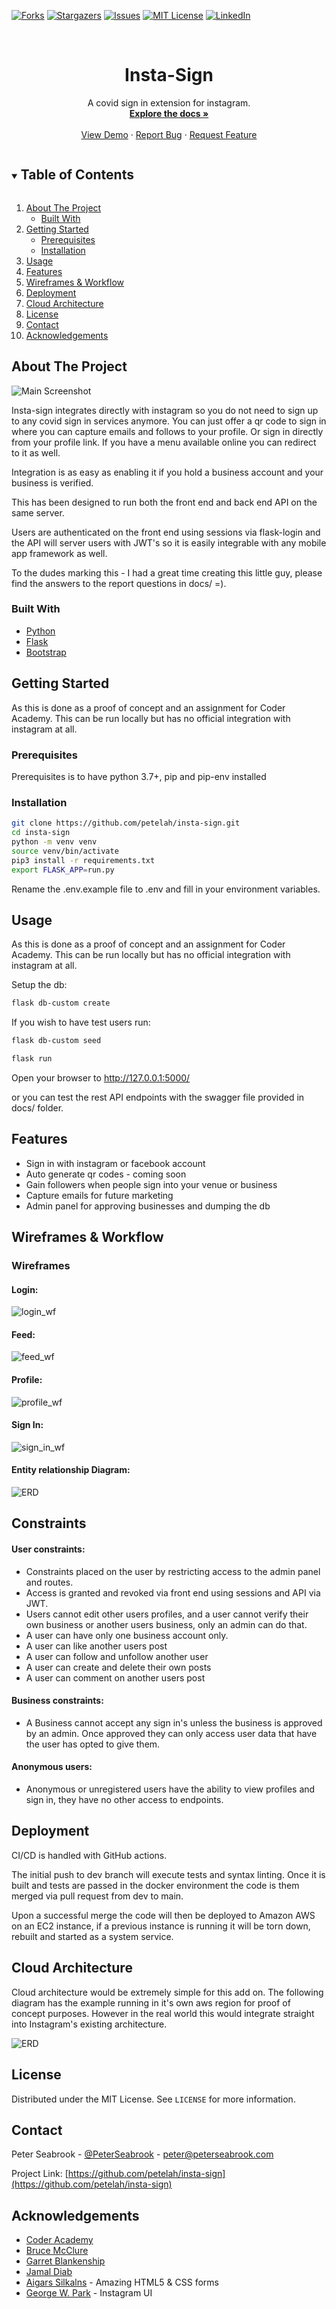 <!-- PROJECT SHIELDS -->
<!--
*** I'm using markdown "reference style" links for readability.
*** Reference links are enclosed in brackets [ ] instead of parentheses ( ).
*** See the bottom of this document for the declaration of the reference variables
*** for contributors-url, forks-url, etc. This is an optional, concise syntax you may use.
*** https://www.markdownguide.org/basic-syntax/#reference-style-links
-->
[![Forks][forks-shield]][forks-url]
[![Stargazers][stars-shield]][stars-url]
[![Issues][issues-shield]][issues-url]
[![MIT License][license-shield]][license-url]
[![LinkedIn][linkedin-shield]][linkedin-url]



<!-- PROJECT LOGO -->
<br />
<p align="center">

  <h1 align="center">Insta-Sign</h1>

  <p align="center">
    A covid sign in extension for instagram.
    <br />
    <a href="https://github.com/petelah/insta-sign"><strong>Explore the docs »</strong></a>
    <br />
    <br />
    <a href="https://github.com/petelah/insta-sign">View Demo</a>
    ·
    <a href="https://github.com/petelah/insta-sign/issues">Report Bug</a>
    ·
    <a href="https://github.com/petelah/insta-sign/issues">Request Feature</a>
  </p>
</p>



<!-- TABLE OF CONTENTS -->
<details open="open">
  <summary><h2 style="display: inline-block">Table of Contents</h2></summary>
  <ol>
    <li>
      <a href="#about-the-project">About The Project</a>
      <ul>
        <li><a href="#built-with">Built With</a></li>
      </ul>
    </li>
    <li>
      <a href="#getting-started">Getting Started</a>
      <ul>
        <li><a href="#prerequisites">Prerequisites</a></li>
        <li><a href="#installation">Installation</a></li>
      </ul>
    </li>
    <li><a href="#usage">Usage</a></li>
    <li><a href="#features">Features</a></li>
    <li><a href="#wireframes">Wireframes & Workflow</a></li>
    <li><a href="#deployment">Deployment</a></li>
    <li><a href="#arch">Cloud Architecture</a></li>
    <li><a href="#license">License</a></li>
    <li><a href="#contact">Contact</a></li>
    <li><a href="#acknowledgements">Acknowledgements</a></li>
  </ol>
</details>


<div id="about-the-project"></div>
<!-- ABOUT THE PROJECT -->

## About The Project

![Main Screenshot](src/static/images/screenshot.png)

Insta-sign integrates directly with instagram so you do not need to sign up to any 
covid sign in services anymore. You can just offer a qr code to sign in where you can capture emails and follows to your 
profile. Or sign in directly from your profile link. If you have a menu available online you can redirect to it as well.

Integration is as easy as enabling it if you hold a business account and your business is verified.

This has been designed to run both the front end and back end API on the same server.

Users are authenticated on the front end using sessions via flask-login and the API will server users with JWT's so
it is easily integrable with any mobile app framework as well.

To the dudes marking this - I had a great time creating this little guy, please find the answers to the report questions 
in docs/ =).

<div id="built-with"></div>

### Built With

* [Python]()
* [Flask]()
* [Bootstrap]()


<div id="getting-started"></div>
<!-- GETTING STARTED -->

## Getting Started

As this is done as a proof of concept and an assignment for Coder Academy. This can be run locally but has no official integration 
with instagram at all.


<div id="prerequisites"></div>

### Prerequisites

Prerequisites is to have python 3.7+, pip and pip-env installed

<div id="installation"></div>

### Installation

```sh
git clone https://github.com/petelah/insta-sign.git
cd insta-sign
python -m venv venv
source venv/bin/activate
pip3 install -r requirements.txt
export FLASK_APP=run.py
```
Rename the .env.example file to .env and fill in your environment variables.


<!-- USAGE EXAMPLES -->
<div id="usage"></div>

## Usage

As this is done as a proof of concept and an assignment for Coder Academy. This can be run locally but has no official integration 
with instagram at all.

Setup the db:
```sh
flask db-custom create
```

If you wish to have test users run:
```sh
flask db-custom seed
```

```sh
flask run
```

Open your browser to http://127.0.0.1:5000/

or you can test the rest API endpoints with the swagger file provided in docs/ folder.



<!-- FEATURES -->
<div id="features"></div>

## Features

* Sign in with instagram or facebook account
* Auto generate qr codes - coming soon
* Gain followers when people sign into your venue or business
* Capture emails for future marketing
* Admin panel for approving businesses and dumping the db


<!-- WW -->
<div id="wireframes"></div>

## Wireframes & Workflow

### Wireframes
#### Login:

![login_wf](docs/images/login_wf.png)
#### Feed:

![feed_wf](docs/images/feed_wf.png)
#### Profile:

![profile_wf](docs/images/profile_wf.png)
#### Sign In:

![sign_in_wf](docs/images/sign_in_wf.png)

#### Entity relationship Diagram:

![ERD](docs/images/ERD.png)

## Constraints

#### User constraints:
* Constraints placed on the user by restricting access to the admin panel and routes. 
* Access is granted and revoked via front end using sessions and API via JWT. 
* Users cannot edit other users profiles, and a user cannot verify their own business or another users business, only an admin can do that.
* A user can have only one business account only.
* A user can like another users post
* A user can follow and unfollow another user
* A user can create and delete their own posts
* A user can comment on another users post


#### Business constraints:
* A Business cannot accept any sign in's unless the business is approved by an admin. Once approved they can only access user data that have the user has opted to give them.


#### Anonymous users:
* Anonymous or unregistered users have the ability to view profiles and sign in, they have no other access to endpoints.

<!-- DEPLOYMENT -->
<div id="deployment"></div>

## Deployment

CI/CD is handled with GitHub actions.

The initial push to dev branch will execute tests and syntax linting.
Once it is built and tests are passed in the docker environment the code is them merged via pull request from 
dev to main.

Upon a successful merge the code will then be deployed to Amazon AWS on an EC2 instance, if a previous instance is running 
it will be torn down, rebuilt and started as a system service.

<!-- CLOUDARCH -->
<div id="cloudarch"></div>

## Cloud Architecture

Cloud architecture would be extremely simple for this add on. The following diagram has the example running in it's own aws region for 
proof of concept purposes. However in the real world this would integrate straight into Instagram's existing architecture.

![ERD](docs/images/cloudarch.png)

<!-- LICENSE -->
<div id="license"></div>

## License

Distributed under the MIT License. See `LICENSE` for more information.



<!-- CONTACT -->
<div id="contact"></div>

## Contact

Peter Seabrook - [@PeterSeabrook](https://twitter.com/PeterSeabrook) - peter@peterseabrook.com

Project Link: [https://github.com/petelah/insta-sign](https://github.com/petelah/insta-sign)



<!-- ACKNOWLEDGEMENTS -->
<div id="acknowledgements"></div>

## Acknowledgements

* [Coder Academy]()
* [Bruce McClure]()
* [Garret Blankenship]()
* [Jamal Diab]()
* [Aigars Silkalns](https://codepen.io/colorlib/pen/rxddKy) - Amazing HTML5 & CSS forms
* [George W. Park](https://codepen.io/GeorgePark/pen/VXrwOP) - Instagram UI





<!-- MARKDOWN LINKS & IMAGES -->
<!-- https://www.markdownguide.org/basic-syntax/#reference-style-links -->
[forks-shield]: https://img.shields.io/github/forks/petelah/insta-sign.svg?style=for-the-badge
[forks-url]: https://github.com/petelah/insta-sign/network/members
[stars-shield]: https://img.shields.io/github/stars/petelah/insta-sign.svg?style=for-the-badge
[stars-url]: https://github.com/petelah/insta-sign/stargazers
[issues-shield]: https://img.shields.io/github/issues/petelah/insta-sign.svg?style=for-the-badge
[issues-url]: https://github.com/petelah/insta-sign/issues
[license-shield]: https://img.shields.io/github/license/petelah/insta=sign.svg?style=for-the-badge
[license-url]: https://github.com/petelah/insta-sign/LICENSE.txt
[linkedin-shield]: https://img.shields.io/badge/-LinkedIn-black.svg?style=for-the-badge&logo=linkedin&colorB=555
[linkedin-url]: https://linkedin.com/in/peter-seabrook-0b03bb181/